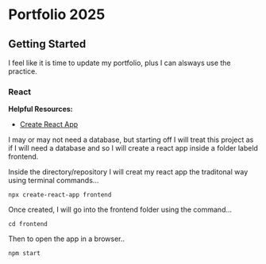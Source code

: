 # Portfolio 2025

## Getting Started

I feel like it is time to update my portfolio, plus I can alsways use the practice.

### React

**Helpful Resources:**

* [Create React App](https://create-react-app.dev/docs/getting-started)

I may or may not need a database, but starting off I will treat this project as if I will need a database and so I will create a react app inside a folder labeld frontend.

Inside the directory/repository I will creat my react app the traditonal way using terminal commands...

`npx create-react-app frontend`

 Once created, I will go into the frontend folder using the command...
 
 `cd frontend`
 
Then to open the app in a browser..

`npm start`

